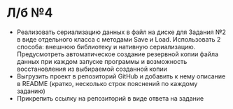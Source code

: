 # Л/б №4
<ul>
  <li> Реализовать сериализацию данных в файл на диске для Задания №2 в виде отдельного класса с методами Save и Load. Использовать 2 способа: внешнюю библиотеку и нативную сериализацию. Предусмотреть автоматическое создание резервной копии файла данных при каждом запуске программы и возможность восстановления из выбираемой созданной копии
  <li> Выгрузить проект в репозиторий GitHub и добавить к нему описание в README (кратко, несколько строк пояснений по каждому заданию)
  <li> Прикрепить ссылку на репозиторий в виде ответа на задание
<ul>
